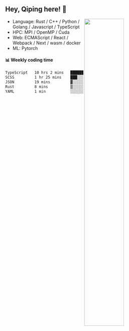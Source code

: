 

## Hey, Qiping here! :wave:

[<img align="right" width="50%" src="https://github-readme-stats.vercel.app/api?username=ppppqp&theme=dark&show_icons=true">](https://metrics.lecoq.io/ppppqp?template=classic)



-   Language: Rust / C++ / Python / Golang / Javascript / TypeScript
-   HPC: MPI / OpenMP / Cuda
-   Web: ECMAScript / React / Webpack / Next / wasm / docker
-   ML: Pytorch



#### :bar_chart: Weekly coding time

<!--START_SECTION:waka-->

```txt
TypeScript   10 hrs 2 mins   █████████████████████░░░░   83.87 %
SCSS         1 hr 25 mins    ███░░░░░░░░░░░░░░░░░░░░░░   11.89 %
JSON         19 mins         ▓░░░░░░░░░░░░░░░░░░░░░░░░   02.74 %
Rust         8 mins          ▒░░░░░░░░░░░░░░░░░░░░░░░░   01.23 %
YAML         1 min           ░░░░░░░░░░░░░░░░░░░░░░░░░   00.27 %
```

<!--END_SECTION:waka-->
